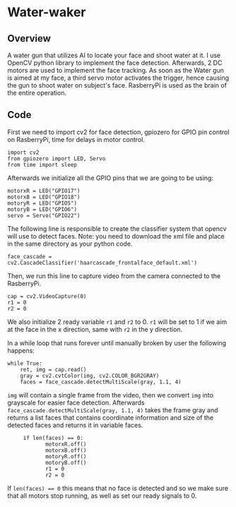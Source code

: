 # Water-waker
## Overview
A water gun that utilizes AI to locate your face and shoot water at it. I use OpenCV python library to implement the face detection. Afterwards, 2 DC motors are used to implement the face tracking. As soon as the Water gun is aimed at my face, a third servo motor activates the trigger, hence causing the gun to shoot water on subject's face. RasberryPi is used as the brain of the entire operation.
## Code
First we need to import cv2 for face detection, gpiozero for GPIO pin control on RasberryPi, time for delays in motor control.
```
import cv2
from gpiozero import LED, Servo
from time import sleep
```
Afterwards we initialize all the GPIO pins that we are going to be using:
```
motorxR = LED("GPIO17")
motorxB = LED("GPIO18")
motoryR = LED("GPIO5")
motoryB = LED("GPIO6")
servo = Servo("GPIO22")
```
The following line is responsible to create the classifier system that opencv will use to detect faces. Note: you need to download the xml file and place in the same directory as your python code.
 ```
 face_cascade = cv2.CascadeClassifier('haarcascade_frontalface_default.xml')
 ```
 Then, we run this line to capture video from the camera connected to the RasberryPi.
 ```
 cap = cv2.VideoCapture(0)
 r1 = 0
 r2 = 0
 ```
 We also initialize 2 ready variable `r1` and `r2` to 0. `r1` will be set to 1 if we aim at the face in the x direction, same with `r2` in the y direction.
 
 In a while loop that runs forever until manually broken by user the following happens:
```
while True:
    ret, img = cap.read()
    gray = cv2.cvtColor(img, cv2.COLOR_BGR2GRAY)
    faces = face_cascade.detectMultiScale(gray, 1.1, 4)
```
`img` will contain a single frame from the video, then we convert `img` into grayscale for easier face detection. Afterwards `face_cascade.detectMultiScale(gray, 1.1, 4)` takes the frame gray and returns a list faces that contains coordinate information and size of the detected faces and returns it in variable faces.

```
     if len(faces) == 0:
            motorxR.off()
            motorxB.off()
            motoryR.off()
            motoryB.off()
            r1 = 0
            r2 = 0
 ```
 If `len(faces) == 0` this means that no face is detected and so we make sure that all motors stop running, as well as set our ready signals to 0.
 
 
 
 
